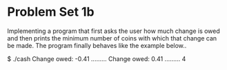# Problem Set 1b
 
Implementing a program that first asks the user how much change is owed
and then prints the minimum number of coins with which that change can be made.
The program finally behaves like the example below..

$ ./cash                                                                                                                                                                      Change owed: -0.41  .........                                                                                                                                                       Change owed: 0.41  .........                                                                                                                                                        4
